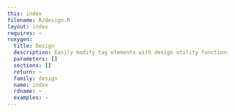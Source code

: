 ```yaml
---
this: index
filename: R/design.R
layout: index
requires: ~
roxygen:
  title: Design
  description: Easily modify tag elements with design utility functions.
  parameters: []
  sections: []
  return: ~
  family: design
  name: index
  rdname: ~
  examples: ~
---
```

